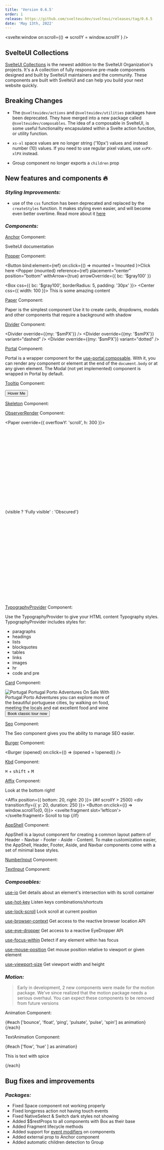 ```yaml
---
title: 'Version 0.6.5'
order: 1
release: https://github.com/svelteuidev/svelteui/releases/tag/0.6.5
date: 'May 13th, 2022'
---
```


<script>
  import {
    Divider,
    Anchor,
    Button,
    Popper,
    Box,
    Center,
    Text,
    Paper,
    Tooltip,
    Skeleton,
    ObserverRender,
    Card,
    Burger,
    Kbd,
    Affix,
    NumberInput,
    TextInput,
    Group,
    Image,
    Badge,
    Space,
    ThemeIcon
  } from "@svelteuidev/core";
  import { Animation, TextAnimation } from "@svelteuidev/motion";
  import { fly } from 'svelte/transition';
	import { ArrowUp, StarFilled } from 'radix-icons-svelte';

  let ref
  let opened = false
  let mounted = false
  let scrollY = 0;
</script>

<svelte:window on:scroll={() => scrollY = window.scrollY } />

## SvelteUI Collections

[SvelteUI Collections](https://svelteuidev.github.io/svelteui-collections/) is the newest addition to the SvelteUI Organization's projects. It's a A collection of fully responsive pre-made components designed and built by SvelteUI maintainers and the community. These components are built with SvelteUI and can help you build your next website quickly.

<Space h={50} />

## Breaking Changes

- The `@svelteuidev/actions` and `@svelteuidev/utilities` packages have been deprecated. They have merged into a new package called `@svelteuidev/composables`. The idea of a composable in SvelteUI, is some useful functionality encapsulated within a Svelte action function, or utility function.

- `xs-xl` space values are no longer string ('10px') values and instead number (10) values. If you need to use regular pixel values, use `xsPX-xlPX` instead.

- Group component no longer exports a `children` prop

<Space h={50} />

## New features and components 🔥

### _Styling Improvements:_

- use of the `css` function has been deprecated and replaced by the `createStyles` function. It makes styling even easier, and will become even better overtime. Read more about it [here](theming/create-styles)

### _Components:_

[Anchor](core/anchor) Component:

<Anchor href='/'>SvelteUI documentation</Anchor>

<Space h='xl' />

[Popper](core/popper) Component:

<Button bind:element={ref} on:click={() => mounted = !mounted }>Click here</Button>
<Popper
  {mounted}
  reference={ref}
  placement="center"
  position="bottom"
  withArrow={true}
  arrowOverride={{ bc: '$gray100' }}
>
  <Box css={{ bc: '$gray100', borderRadius: 5, padding: '30px' }}>
    <Center css={{ width: 100 }}>
      <Text>This is some amazing content</Text>
    </Center>
  </Box>
</Popper>

<Space h='xl' />

[Paper](core/paper) Component:

<Paper shadow="xs" p="md">
  <Text>Paper is the simplest component</Text>
  <Text>
    Use it to create cards, dropdowns, modals and other components that require a background with shadow
  </Text>
</Paper>

<Space h='xl' />

[Divider](core/divider) Component:

<Divider override={{my: '$smPX'}} />
<Divider override={{my: '$smPX'}} variant="dashed" />
<Divider override={{my: '$smPX'}} variant="dotted" />

<Space h='xl' />

[Portal](core/portal) Component:

Portal is a wrapper component for the [use-portal composable](composables/use-portal). With it, you can render any component or element at the end of the `document.body` or at any given element. The Modal (not yet implemented) component is wrapped in Portal by default.

<Space h='xl' />

[Tooltip](core/tooltip) Component:

<Tooltip label='I am a Tooltip' closeDelay={300}>
  <Button>Hover Me</Button>
</Tooltip>

<Space h='xl' />

[Skeleton](core/skeleton) Component:

<Paper>
  <Skeleton height={50} circle override={{ mb: '24px' }} />
  <Skeleton height={8} radius="xl"   />
  <Skeleton height={8} radius="xl" override={{ mt: '8px' }} />
  <Skeleton height={8} width={70} radius="xl" override={{ mt: '8px' }} />
</Paper>

<Space h='xl' />

[ObserverRender](core/observer-render) Component:

<Paper override={{ overflowY: 'scroll', h: 300 }}>
  <div style="padding-top: 260px; padding-bottom: 280px;" >
    <ObserverRender let:visible options={{ threshold: 1 }}>
      <Paper
        override={{bc: visible ? '$green900' : '$red900', minW: '50%'}}
        p="xl"
      >
        <Text override={{ color: 'white' }} weight='extrabold'>
          {visible ? 'Fully visible' : 'Obscured'}
        </Text>
      </Paper>
    </ObserverRender>
  </div>
</Paper>

<Space h='xl' />

[TypographyProvider](core/typography-provider) Component:

Use the TypographyProvider to give your HTML content Typography styles. TypographyProvider includes styles for:

- paragraphs
- headings
- lists
- blockquotes
- tables
- links
- images
- hr
- code and pre

<Space h='xl' />

[Card](core/card) Component:

<div style='width: 340px;'>
  <Card shadow='sm' p='lg'>
    <Card.Section padding='lg'>
      <Image
        src='https://images.unsplash.com/photo-1555881400-74d7acaacd8b?ixlib=rb-1.2.1&ixid=MnwxMjA3fDB8MHxwaG90by1wYWdlfHx8fGVufDB8fHx8&auto=format&fit=crop&w=3540&q=80'
        height={160}
        alt='Portugal'
      />
    </Card.Section>
    <Group position='apart' override={{ mb: '5px', mt: '$smPX' }}>
      <Text weight={500}>Portugal Porto Adventures</Text>
      <Badge color='pink' variant='light'>
        On Sale
      </Badge>
    </Group>
    <Text size='sm' override={{ color: '$dark700', lineHeight: 1.5 }}>
      With Portugal Porto Adventures you can explore more of the beautiful portuguese cities,
      by walking on food, meeting the locals and eat excellent food and wine
    </Text>
    <Button variant='light' color='blue' fullSize override={{ mt: '14px' }}>
      Book classic tour now
    </Button>
  </Card>
</div>

<Space h='xl' />

[Seo](core/seo) Component:

The Seo component gives you the ability to manage SEO easier.

<Space h='xl' />

[Burger](core/burger) Component:

<Burger
  {opened}
  on:click={() => (opened = !opened)}
/>

<Space h='xl' />

[Kbd](core/kbd) Component:

<Kbd>⌘</Kbd> + <Kbd>shift</Kbd> + <Kbd>M</Kbd>

<Space h='xl' />

[Affix](core/affix) Component:

Look at the bottom right!

<Affix position={{ bottom: 20, right: 20 }}>
  {#if scrollY > 2500}
    <div transition:fly={{ y: 20, duration: 250 }}>
      <Button on:click={() => window.scrollTo(0, 0)}>
        <svelte:fragment slot='leftIcon'>
          <ArrowUp />
        </svelte:fragment>
        Scroll to top
      </Button>
    </div>
  {/if}
</Affix>

<Space h='xl' />

[AppShell](core/app-shell) Component:

AppShell is a layout component for creating a common layout pattern of Header - Navbar - Footer - Aside - Content. To make customization easier, the AppShell, Header, Footer, Aside, and Navbar components come with a set of minimal base styles.

<Space h='xl' />

[NumberInput](core/number-input) Component:

<NumberInput
  placeholder="Your age"
  label="Your age"
/>

<Space h='xl' />

[TextInput](core/text-input) Component:

<TextInput
  placeholder="Your name"
  label="Full name"
/>

### _Composables:_

[use-io](composables/use-io) Get details about an element's intersection with its scroll container

[use-hot-key](composables/use-hot-key) Listen keys combinations/shortcuts

[use-lock-scroll](composables/use-lock-scroll) Lock scroll at current position

[use-browser-context](composables/use-browser-context) Get access to the reactive browser location API

[use-eye-dropper](composables/use-eye-dropper) Get access to a reactive EyeDropper API

[use-focus-within](composables/use-focus-within) Detect if any element within has focus

[use-mouse-position](composables/use-mouse-position) Get mouse position relative to viewport or given element

[use-viewport-size](composables/use-viewport-size) Get viewport width and height

### _Motion:_

> Early in development, 2 new components were made for the motion package. We've since realized that the motion package needs a serious overhaul. You can expect these components to be removed from future versions

Animation Component:

<Group>
  {#each ['bounce', 'float', 'ping', 'pulsate', 'pulse', 'spin'] as animation}
    <Animation animation={animation}>
      <ThemeIcon>
        <StarFilled />
      </ThemeIcon>
    </Animation>
  {/each}
</Group>

TextAnimation Component:

<Group>
  {#each ['flow', 'hue' ] as animation}
    <TextAnimation animation={animation}>
      <p>This is text with spice</p>
    </TextAnimation>
  {/each}
</Group>

## Bug fixes and improvements

### _Packages:_

- Fixed Space component not working properly
- Fixed longpress action not having touch events
- Fixed NativeSelect & Switch dark styles not showing
  <Divider variant='dotted' />
- Added $$restProps to all components with Box as their base
- Added Fragment lifecycle methods
- Added support for [event modifiers](https://svelte.dev/docs#template-syntax-element-directives-on-eventname) on components
- Added external prop to Anchor component
- Added automatic children detection to Group

